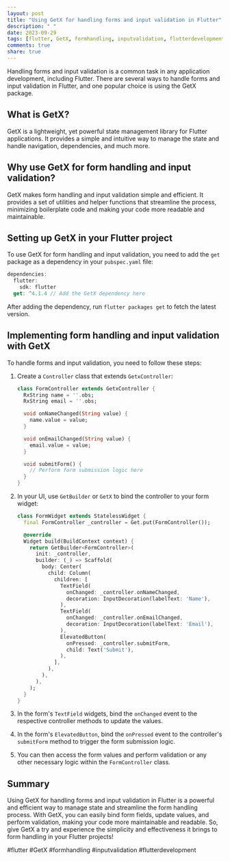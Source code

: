 ```yaml
---
layout: post
title: "Using GetX for handling forms and input validation in Flutter"
description: " "
date: 2023-09-29
tags: [flutter, GetX, formhandling, inputvalidation, flutterdevelopment]
comments: true
share: true
---
```


Handling forms and input validation is a common task in any application development, including Flutter. There are several ways to handle forms and input validation in Flutter, and one popular choice is using the GetX package.

## What is GetX?

GetX is a lightweight, yet powerful state management library for Flutter applications. It provides a simple and intuitive way to manage the state and handle navigation, dependencies, and much more.

## Why use GetX for form handling and input validation?

GetX makes form handling and input validation simple and efficient. It provides a set of utilities and helper functions that streamline the process, minimizing boilerplate code and making your code more readable and maintainable.

## Setting up GetX in your Flutter project

To use GetX for form handling and input validation, you need to add the `get` package as a dependency in your `pubspec.yaml` file:

```dart
dependencies:
  flutter:
    sdk: flutter
  get: ^4.1.4 // Add the GetX dependency here
```

After adding the dependency, run `flutter packages get` to fetch the latest version.

## Implementing form handling and input validation with GetX

To handle forms and input validation, you need to follow these steps:

1. Create a `Controller` class that extends `GetxController`:

   ```dart
   class FormController extends GetxController {
     RxString name = ''.obs;
     RxString email = ''.obs;
   
     void onNameChanged(String value) {
       name.value = value;
     }
   
     void onEmailChanged(String value) {
       email.value = value;
     }
   
     void submitForm() {
       // Perform form submission logic here
     }
   }
   ```

2. In your UI, use `GetBuilder` or `GetX` to bind the controller to your form widget:

   ```dart
   class FormWidget extends StatelessWidget {
     final FormController _controller = Get.put(FormController());
   
     @override
     Widget build(BuildContext context) {
       return GetBuilder<FormController>(
         init: _controller,
         builder: (_) => Scaffold(
           body: Center(
             child: Column(
               children: [
                 TextField(
                   onChanged: _controller.onNameChanged,
                   decoration: InputDecoration(labelText: 'Name'),
                 ),
                 TextField(
                   onChanged: _controller.onEmailChanged,
                   decoration: InputDecoration(labelText: 'Email'),
                 ),
                 ElevatedButton(
                   onPressed: _controller.submitForm,
                   child: Text('Submit'),
                 ),
               ],
             ),
           ),
         ),
       );
     }
   }
   ```

3. In the form's `TextField` widgets, bind the `onChanged` event to the respective controller methods to update the values.

4. In the form's `ElevatedButton`, bind the `onPressed` event to the controller's `submitForm` method to trigger the form submission logic.

5. You can then access the form values and perform validation or any other necessary logic within the `FormController` class.

## Summary

Using GetX for handling forms and input validation in Flutter is a powerful and efficient way to manage state and streamline the form handling process. With GetX, you can easily bind form fields, update values, and perform validation, making your code more maintainable and readable. So, give GetX a try and experience the simplicity and effectiveness it brings to form handling in your Flutter projects!

#flutter #GetX #formhandling #inputvalidation #flutterdevelopment